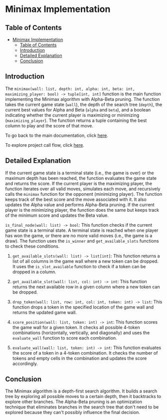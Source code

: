 # Minimax Implementation

## Table of Contents

- [Minimax Implementation](#minimax-implementation)
  - [Table of Contents](#table-of-contents)
  - [Introduction](#introduction)
  - [Detailed Explanation](#detailed-explanation)
  - [Conclusion](#conclusion)

## Introduction

The `minimax(wall: list, depth: int, alpha: int, beta: int, maximizing_player: bool) -> tuple[int, int]` function is the main function implementing the Minimax algorithm with Alpha-Beta pruning. The function takes the current game state (`wall`), the depth of the search tree (`depth`), the current best values for Alpha and Beta (`alpha` and `beta`), and a boolean indicating whether the current player is maximizing or minimizing (`maximizing_player`). The function returns a tuple containing the best column to play and the score of that move.

To go back to the main documentation, click [here](../README.md).

To explore project call flow, click [here](flow.md).

## Detailed Explanation

If the current game state is a terminal state (i.e., the game is over) or the maximum depth has been reached, the function evaluates the game state and returns the score.
If the current player is the maximizing player, the function iterates over all valid moves, simulates each move, and recursively calls the `minimax` function for the opponent (minimizing player). The function keeps track of the best score and the move associated with it. It also updates the Alpha value and performs Alpha-Beta pruning.
If the current player is the minimizing player, the function does the same but keeps track of the minimum score and updates the Beta value.

`is_final_node(wall: list) -> bool`: This function checks if the current game state is a terminal state. A terminal state is reached when one player has won the game, or there are no more valid moves (i.e., the game is a draw). The function uses the `is_winner` and `get_available_slots` functions to check these conditions.

1. `get_available_slots(wall: list) -> list[int]`: This function returns a list of all columns in the game wall where a new token can be dropped. It uses the `is_slot_available` function to check if a token can be dropped in a column.

2. `get_available_slot(wall: list, col: int) -> int`: This function returns the next available row in a given column where a new token can be dropped.

3. `drop_token(wall: list, row: int, col: int, token: int) -> list`: This function drops a token in the specified location of the game wall and returns the updated game wall.

4. `score_position(wall: list, token: int) -> int`: This function scores the game wall for a given token. It checks all possible 4-token combinations (horizontally, vertically, and diagonally) and uses the `evaluate_wall` function to score each combination.

5. `evaluate_wall(wall: list, token: int) -> int`: This function evaluates the score of a token in a 4-token combination. It checks the number of tokens and empty cells in the combination and updates the score accordingly.

## Conclusion

The Minimax algorithm is a depth-first search algorithm. It builds a search tree by exploring all possible moves to a certain depth, then it backtracks to explore other branches. The Alpha-Beta pruning is an optimization technique that eliminates branches in the search tree that don't need to be explored because they can't possibly influence the final decision.
